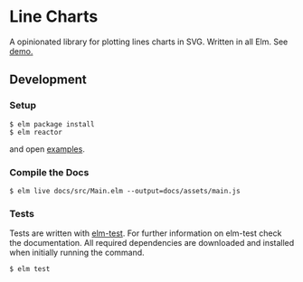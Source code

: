 # Line Charts

A opinionated library for plotting lines charts in SVG. Written in all Elm. See [demo.](https://terezka.github.io/line-charts/)

## Development

### Setup

```shell
$ elm package install
$ elm reactor
```

and open [examples](https://localhost:8000/examples).

### Compile the Docs

```shell
$ elm live docs/src/Main.elm --output=docs/assets/main.js
```

### Tests

Tests are written with [elm-test](https://github.com/elm-community/elm-test).
For further information on elm-test check the documentation.
All required dependencies are downloaded and installed when initially running the command.

```shell
$ elm test
```
